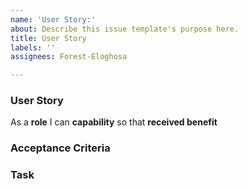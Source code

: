 ```yaml
---
name: 'User Story:'
about: Describe this issue template's purpose here.
title: User Story
labels: ''
assignees: Forest-Eloghosa

---
```


### User Story
As a **role** I can **capability** so that **received benefit**

### Acceptance Criteria


### Task
